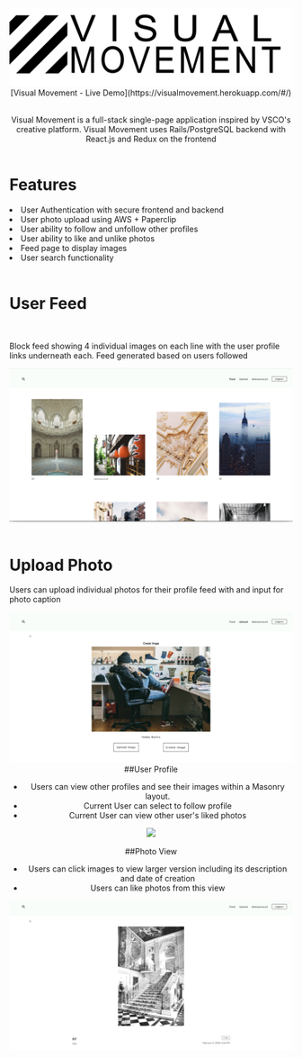 <div align="center">
  <img src="./app/assets/images/logo.png"
</div>

<div>
[Visual Movement - Live Demo](https://visualmovement.herokuapp.com/#/)
<br>
<br>

Visual Movement is a full-stack single-page application inspired by VSCO's creative platform. Visual Movement uses Rails/PostgreSQL backend with React.js and Redux on the frontend
<br>
<br>

<div align="left">
  <h1 font-weight="bold">Features</h1>
    <li> User Authentication with secure frontend and backend </li>
    <li> User photo upload using AWS + Paperclip </li>
    <li> User ability to follow and unfollow other profiles </li>
    <li> User ability to like and unlike photos </li>
    <li> Feed page to display images </li>
    <li> User search functionality </li>
  <div>
<br>
    
<div>
  <h1>User Feed</h1>
  <br>
    <p>
      Block feed showing 4 individual images on each line with the user profile links underneath each. Feed generated based on users followed
    </p>
    <div align="center">
      <img src="./app/assets/images/feedpage.png"
    </div>
</div>

<br>
<div>
  <h1>Upload Photo</h1>
    <p>
      Users can upload individual photos for their profile feed with and input for photo caption
    </p>
    <div align="center">
    <img src="./app/assets/images/uploadphoto.png"
</div>


<br>
##User Profile

- Users can view other profiles and see their images within a Masonry layout.
- Current User can select to follow profile
- Current User can view other user's liked photos
<div align="center">
  <img src="./app/assets/images/userprofile.png"
</div>

<br>

##Photo View
- Users can click images to view larger version including its description and date of creation
- Users can like photos from this view
<div align="center">
  <img src="./app/assets/images/singlephoto.png"
</div>
</div>
